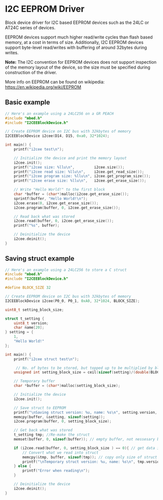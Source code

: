 # I2C EEPROM Driver

Block device driver for I2C based EEPROM devices such as the 24LC or AT24C series of devices.

EEPROM devices support much higher read/write cycles than flash based memory, at a cost in terms of size. Additionally, I2C EEPROM devices support byte-level read/writes with buffering of around 32bytes during writes.

**Note:** The I2C convention for EEPROM devices does not support inspection of the memory layout of the device, so the size must be specified during construction of the driver.

More info on EEPROM can be found on wikipedia:
https://en.wikipedia.org/wiki/EEPROM

## Basic example

``` cpp
// Here's an example using a 24LC256 on a GR PEACH
#include "mbed.h"
#include "I2CEEBlockDevice.h"

// Create EEPROM device on I2C bus with 32kbytes of memory
I2CEEBlockDevice i2cee(D14, D15, 0xa0, 32*1024);

int main() {
    printf("i2cee test\n");

    // Initialize the device and print the memory layout
    i2cee.init();
    printf("i2cee size: %llu\n",         i2cee.size());
    printf("i2cee read size: %llu\n",    i2cee.get_read_size());
    printf("i2cee program size: %llu\n", i2cee.get_program_size());
    printf("i2cee erase size: %llu\n",   i2cee.get_erase_size());

    // Write "Hello World!" to the first block
    char *buffer = (char*)malloc(i2cee.get_erase_size());
    sprintf(buffer, "Hello World!\n");
    i2cee.erase(0, i2cee.get_erase_size());
    i2cee.program(buffer, 0, i2cee.get_erase_size());

    // Read back what was stored
    i2cee.read(buffer, 0, i2cee.get_erase_size());
    printf("%s", buffer);

    // Deinitialize the device
    i2cee.deinit();
}
```

## Saving struct example
``` cpp
// Here's an example using a 24LC256 to store a C struct
#include "mbed.h"
#include "I2CEEBlockDevice.h"

#define BLOCK_SIZE 32

// Create EEPROM device on I2C bus with 32kbytes of memory
I2CEEBlockDevice i2cee(P0_0, P0_1, 0xA0, 32*1024, BLOCK_SIZE);

uint8_t setting_block_size;

struct t_setting {
    uint8_t version;
    char name[20];
} setting = {
    1,
    "Hello World!"
};

int main() {
    printf("i2cee struct test\n");

     // No. of bytes to be stored, but topped up to be multiplied by block size
    unsigned int setting_block_size = ceil(sizeof(setting)/(double)BLOCK_SIZE)*BLOCK_SIZE;

    // Temporary buffer
    char *buffer = (char*)malloc(setting_block_size);

    // Initialize the device
    i2cee.init();

    // Save struct to EEPROM
    printf("\nSaving struct version: %u, name: %s\n", setting.version, setting.name);
    memcpy(buffer, &setting, sizeof(setting));
    i2cee.program(buffer, 0, setting_block_size);

    // Get back what was stored
    t_setting tmp; //Re-make the struct
    memset(buffer, 0, sizeof(buffer)); // empty buffer, not nessesary but helps when debugging

    if (i2cee.read(buffer, 0, setting_block_size ) == 0){ // get data into buffer
        // Convert what we read into struct
        memcpy(&tmp, buffer, sizeof(tmp)); // copy only size of struct not setting_block_size
        printf("\nTemporary struct version: %u, name: %s\n", tmp.version, tmp.name);
    } else {
        printf("Error when reading\n");
    }

    // Deinitialize the device
    i2cee.deinit();
}
```


